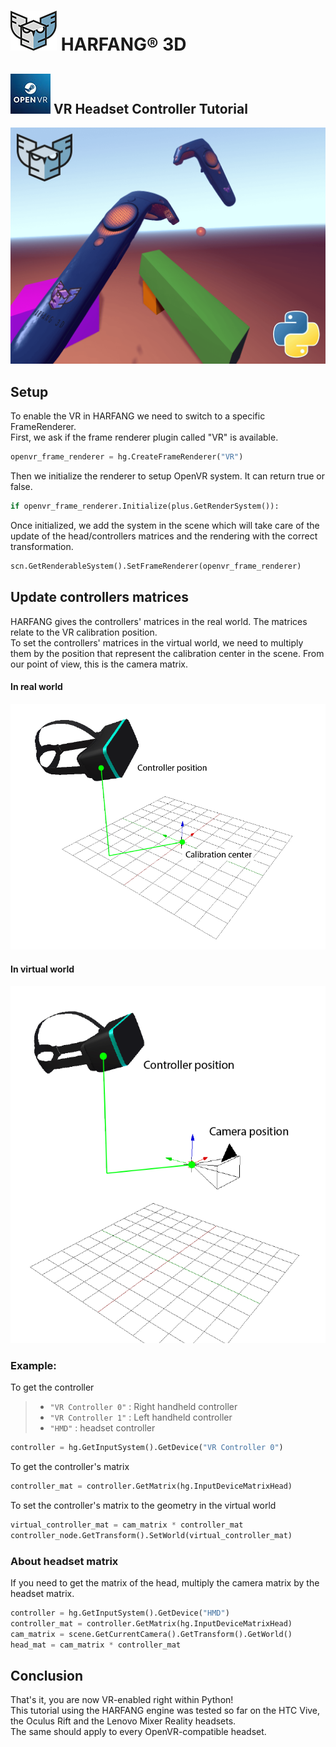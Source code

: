 # ![OpenVR](screenshots/harfang_3d_logo.png) HARFANG® 3D 

## ![OpenVR](screenshots/openvr.jpg) VR Headset Controller Tutorial
![VR_setup](screenshots/Screenshot_3.png)
## Setup
To enable the VR in HARFANG we need to switch to a specific FrameRenderer.  
First, we ask if the frame renderer plugin called "VR" is available.
```python
openvr_frame_renderer = hg.CreateFrameRenderer("VR")
```
Then we initialize the renderer to setup OpenVR system. It can return true or false.
```python
if openvr_frame_renderer.Initialize(plus.GetRenderSystem()):
```
Once initialized, we add the system in the scene which will take care of the update of the head/controllers matrices and the rendering with the correct transformation.
```python
scn.GetRenderableSystem().SetFrameRenderer(openvr_frame_renderer)
```
## Update controllers matrices

HARFANG gives the controllers' matrices in the real world. The matrices relate to the VR calibration position.  
To set the controllers' matrices in the virtual world, we need to multiply them by the position that represent the calibration center in the scene. From our point of view, this is the camera matrix.  

#### In real world

![Controller_position](screenshots/controller_position.png)

#### In virtual world

![Controller_position](screenshots/controller_position_virtual.png)

### Example:  
To get the controller
> * `"VR Controller 0"` : Right handheld controller
> * `"VR Controller 1"` : Left handheld controller
> * `"HMD"` : headset controller
```python
controller = hg.GetInputSystem().GetDevice("VR Controller 0")
```
To get the controller's matrix
```python
controller_mat = controller.GetMatrix(hg.InputDeviceMatrixHead)
```
To set the controller's matrix to the geometry in the virtual world
```python
virtual_controller_mat = cam_matrix * controller_mat
controller_node.GetTransform().SetWorld(virtual_controller_mat)
```

### About headset matrix
If you need to get the matrix of the head, multiply the camera matrix by the headset matrix.
```python
controller = hg.GetInputSystem().GetDevice("HMD")
controller_mat = controller.GetMatrix(hg.InputDeviceMatrixHead)
cam_matrix = scene.GetCurrentCamera().GetTransform().GetWorld()
head_mat = cam_matrix * controller_mat
```

## Conclusion

That's it, you are now VR-enabled right within Python!  
This tutorial using the HARFANG engine was tested so far on the HTC Vive, the Oculus Rift and the Lenovo Mixer Reality headsets.  
The same should apply to every OpenVR-compatible headset.